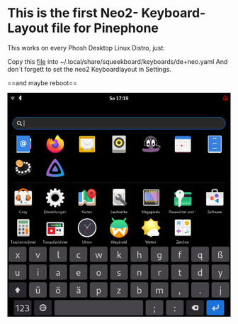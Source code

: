 # This is the first Neo2- Keyboard-Layout file for Pinephone
This works on every Phosh Desktop Linux Distro, just:

Copy this [file](https://raw.githubusercontent.com/JohnJayMcKaye/Squeekboard-NEO2-Layout/main/de%2Bneo.yaml) into ~/.local/share/squeekboard/keyboards/de+neo.yaml
And don`t forgett to set the neo2 Keyboardlayout in Settings. 

==and maybe reboot== 


![](https://github.com/JohnJayMcKaye/Squeekboard-NEO2-Layout/raw/main/Squeekboard%20neo2.png)
